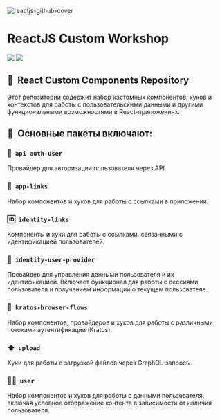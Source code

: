 ![reactjs-github-cover](https://user-images.githubusercontent.com/102182195/235649844-634220e7-e35f-48e3-8270-cd523eb68d07.png)
# ReactJS Custom Workshop
[//]: # 'VERSIONS'

[<img src="https://img.shields.io/static/v1?style=for-the-badge&label=%40atls%2Fschematics&message=0.0.13&labelColor=ECEEF5&color=D7DCEB">](https://npmjs.com/package/@atls/schematics) [<img src="https://img.shields.io/static/v1?style=for-the-badge&label=%40atls%2Freact-kratos-browser-flows&message=0.0.2&labelColor=43CFF4&color=2DBFE6">](https://npmjs.com/package/@atls/react-kratos-browser-flows)

[//]: # 'VERSIONS'

## 🎯&nbsp;&nbsp;React Custom Components Repository

Этот репозиторий содержит набор кастомных компонентов, хуков и контекстов для работы с пользовательскими данными и другими функциональными возможностями в React-приложениях. 

## 📁&nbsp;&nbsp;Основные пакеты включают:

### 🔐&nbsp;&nbsp;`api-auth-user`
Провайдер для авторизации пользователя через API.
### 🔗&nbsp;&nbsp;`app-links`
Набор компонентов и хуков для работы с ссылками в приложении.
### 🆔&nbsp;&nbsp;`identity-links`
Компоненты и хуки для работы с ссылками, связанными с идентификацией пользователей.
### 👤&nbsp;&nbsp;`identity-user-provider`
Провайдер для управления данными пользователя и их идентификацией. Включает функционал для работы с сессиями пользователя и получением информации о текущем пользователе.
### 🔄&nbsp;&nbsp;`kratos-browser-flows`
Набор компонентов, провайдеров и хуков для работы с различными потоками аутентификации (Kratos).
### ⬆️&nbsp;&nbsp;`upload`
Хуки для работы с загрузкой файлов через GraphQL-запросы.
### 🧑‍💻&nbsp;&nbsp;`user`
Набор компонентов и хуков для работы с данными пользователя, включая условное отображение контента в зависимости от наличия пользователя.
